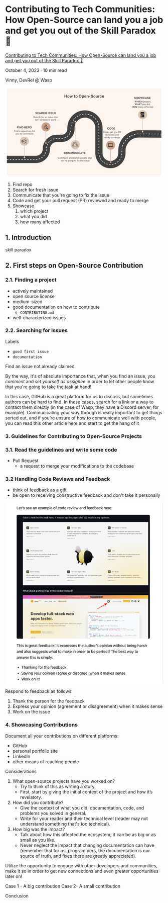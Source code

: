 # Contributing to Tech Communities: How Open-Source can land you a job and get you out of the Skill Paradox 💼

[Contributing to Tech Communities: How Open-Source can land you a job and get you out of the Skill Paradox 💼](https://wasp-lang.dev/blog/2023/10/04/contributing-open-source-land-a-job)

October 4, 2023 · 10 min read

Vinny, DevRel @ Wasp

![how-to-open-source](how-to-open-source.png)

1. Find repo
2. Search for fresh issue
3. Communicate that you're going to fix the issue
4. Code and get your pull request (PR) reviewed and ready to merge
5. Showcase
   1. which project
   2. what you did
   3. how many affected

## 1. Introduction

skill paradox

## 2. First steps on Open-Source Contribution

### 2.1. Finding a project

- actively maintained
- open source license
- medium-sized
- good documentation on how to contribute
  - `CONTRIBUTING.md`
- well-characterized issues

### 2.2. Searching for Issues

Labels

- `good first issue`
- `documentation`

Find an issue not already claimed.

By the way, it's of absolute importance that, when you find an issue, you *comment* and *set yourself as assignee* in order to let other people know that you're going to take the task at hand!

In this case, GitHub is a great platform for us to discuss, but sometimes authors can be hard to find. In these cases, search for a link or a way to contact them directly (in the case of Wasp, they have a Discord server, for example). Communicating your way through is really important to get things sorted out, and if you’re unsure of how to communicate well with people, you can read this other article here and start to get the hang of it

### 3. Guidelines for Contributing to Open-Source Projects

### 3.1. Read the guidelines and write some code

- Pull Request
  - a request to merge your modifications to the codebase

### 3.2 Handling Code Reviews and Feedback

- think of feedback as a gift
- be open to receiving constructive feedback and don't take it personally

![code-review-feedback](code-review-feedback.png)

Respond to feedback as follows:

1. Thank the person for the feedback
2. Express your opinion (agreement or disagreement) when it makes sense
3. Work on the issue

### 4. Showcasing Contributions

Document all your contributions on different platforms:

- GitHub
- personal portfolio site
- LinkedIn
- other means of reaching people

Considerations

1. What open-source projects have you worked on?
   - Try to think of this as writing a story.
   - First, start by giving the initial context of the project and how it’s revelatory.
2. How did you contribute?
    - Give the context of what you did: documentation, code, and problems you solved in general.
    - Write for your reader and their technical level (reader may not understand something that's too technical).
3. How big was the impact?
   - Talk about how this affected the ecosystem; it can be as big or as small as you like. 
   - Never neglect the impact that changing documentation can have (remember that for us, programmers, the documentation is our source of truth, and fixes there are greatly appreciated).

Utilize the opportunity to engage with other developers and communities, make it so in order to get new connections and even greater opportunities later on!

Case 1 - A big contribution
Case 2- A small contribution

Conclusion
